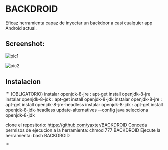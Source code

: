 # BACKDROID
Eficaz herramienta capaz de inyectar un backdoor 
a casi cualquier app Android actual.


## Screenshot:
![pic1](https://i.ibb.co/bPKkn5x/BACKDROID2.png)

![pic2](https://i.ibb.co/7vT4BxK/back4.png)

## Instalacion 
'''
(OBLIGATORIO)
instalar openjdk-8-jre : apt-get install openjdk-8-jre
instalar openjdk-8-jdk : apt-get install openjdk-8-jdk
instalar openjdk-8-jre : apt-get install openjdk-8-jre-headless
instalar openjdk-8-jdk : apt-get install openjdk-8-jdk-headless
update-alternatives --config java
selecciona openjdk-8-jdk

clone el repositorio: https://github.com/yaxter/BACKDROID
Conceda permisos de ejecucion a la herramienta: chmod 777 BACKDROID
Ejecute la herramienta: bash BACKDROID

'''
